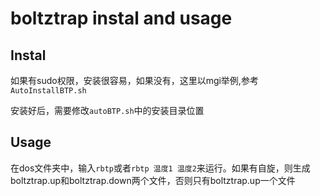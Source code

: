 # boltztrap instal and usage

## Instal

如果有sudo权限，安装很容易，如果没有，这里以mgi举例,参考`AutoInstallBTP.sh`

安装好后，需要修改`autoBTP.sh`中的安装目录位置



## Usage

在dos文件夹中，输入`rbtp`或者`rbtp 温度1 温度2`来运行。如果有自旋，则生成boltztrap.up和boltztrap.down两个文件，否则只有boltztrap.up一个文件
